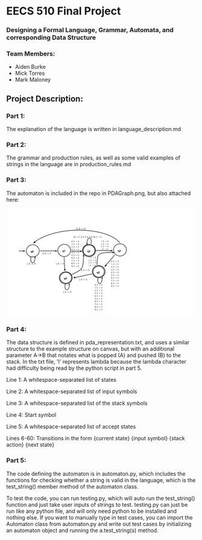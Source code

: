 # EECS 510 Final Project 
### Designing a Formal Language, Grammar, Automata, and corresponding Data Structure

### Team Members:
+ Aiden Burke
+ Mick Torres
+ Mark Maloney

## Project Description:
### Part 1:
The explanation of the language is written in language_description.md
### Part 2:
The grammar and production rules, as well as some valid examples of strings in the language are in production_rules.md
### Part 3:
The automaton is included in the repo in PDAGraph.png, but also attached here:

![alt text](PDAGraph.png)
### Part 4:
The data structure is defined in pda_representation.txt, and uses a similar structure to the example structure on canvas, but with an additional parameter A->B that notates what is popped (A) and pushed (B) to the stack. In the txt file, 'l' represents lambda because the lambda character had difficulty being read by the python script in part 5.

Line 1: A whitespace-separated list of states

Line 2: A whitespace-separated list of input symbols

Line 3: A whitespace-separated list of the stack symbols

Line 4: Start symbol

Line 5: A whitespace-separated list of accept states

Lines 6-60: Transitions in the form {current state} {input symbol} {stack action} {next state}
### Part 5:
The code defining the automaton is in automaton.py, which includes the functions for checking whether a string is valid in the language, which is the test_string() member method of the automaton class.

To test the code, you can run testing.py, which will auto run the test_string() function and just take user inputs of strings to test. testing.py can just be run like any python file, and will only need python to be installed and nothing else. If you want to manually type in test cases, you can import the Automaton class from automaton.py and write out test cases by initializing an automaton object and running the a.test_string(s) method.


